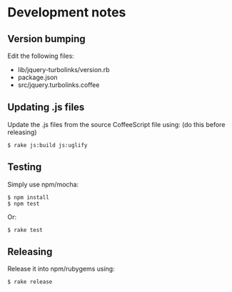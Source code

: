 # Development notes

Version bumping
---------------

Edit the following files:

 * lib/jquery-turbolinks/version.rb
 * package.json
 * src/jquery.turbolinks.coffee

Updating .js files
------------------

Update the .js files from the source CoffeeScript file using: (do this before 
    releasing)

    $ rake js:build js:uglify

Testing
-------

Simply use npm/mocha:

    $ npm install
    $ npm test

Or:

    $ rake test

Releasing
---------

Release it into npm/rubygems using:

    $ rake release
